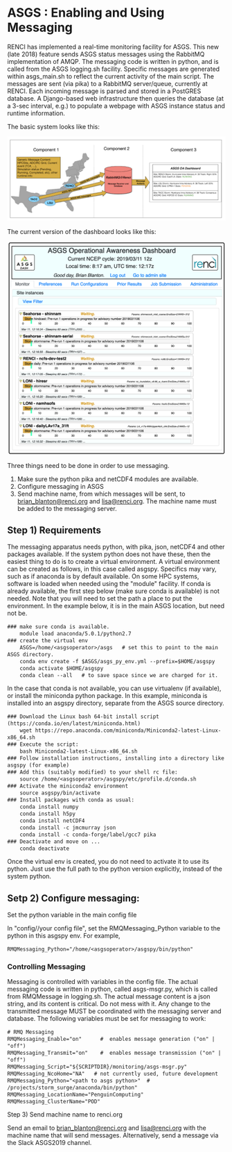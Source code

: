 # ASGS : Enabling and Using Messaging

RENCI has implemented a real-time monitoring facility for ASGS.  This new (late 2018) feature sends ASGS status messages using the RabbitMQ implementation of AMQP.  The messaging code is written in python, and is called from the ASGS logging.sh facility.  Specific messages are generated within asgs_main.sh to reflect the current activity of the main script.  The messages are sent (via pika) to a RabbitMQ server/queue, currently at RENCI.  Each incoming message is parsed and stored in a PostGRES database.  A Django-based web infrastructure then queries the database (at a 3-sec interval, e.g.) to populate a webpage with ASGS instance status and runtime information.  

The basic system looks like this: 

![ASGS-Dash-Schem](/doc/figures/asgs-schem.png)

The current version of the dashboard looks like this:

![ASGS-Dash](/doc/figures/asgsdash.png)

Three things need to be done in order to use messaging. 
1) Make sure the python pika and netCDF4 modules are available.  
2) Configure messaging in ASGS
3) Send machine name, from which messages will be sent, to brian_blanton@renci.org and lisa@renci.org.  The machine name must be added to the messaging server.


## Step 1) Requirements
The messaging apparatus needs python, with pika, json, netCDF4 and other packages available.  If the system python does not have these, then the easiest thing to do is to create a virtual environment. A virtual environment can be created  as follows, in this case called asgspy.  Specifics may vary, such as if anaconda is by default available.  On some HPC systems, software is loaded when needed using the "module" facility. If conda is already available, the first step below (make sure conda is available) is not needed.  Note that you will need to set the path a place to put the environment.  In the example below, it is in the main ASGS location, but need not be. 

````
### make sure conda is available.
	module load anaconda/5.0.1/python2.7
### create the virtual env
	ASGS=/home/<asgsoperator>/asgs   # set this to point to the main ASGS directory.
	conda env create -f $ASGS/asgs_py_env.yml --prefix=$HOME/asgspy
	conda activate $HOME/asgspy
	conda clean --all   # to save space since we are charged for it. 
````

In the case that conda is not available, you can use virtualenv (if available), or install the miniconda python package. In this example, miniconda is installed into an asgspy directory, separate from the ASGS source directory. 

````
### Download the Linux bash 64-bit install script (https://conda.io/en/latest/miniconda.html)
	wget https://repo.anaconda.com/miniconda/Miniconda2-latest-Linux-x86_64.sh  
### Execute the script:
	bash Miniconda2-latest-Linux-x86_64.sh
### Follow installation instructions, installing into a directory like asgspy (for example)
### Add this (suitably modified) to your shell rc file: 
	source /home/<asgsoperator>/asgspy/etc/profile.d/conda.sh
### Activate the miniconda2 environment
	source asgspy/bin/activate
### Install packages with conda as usual:
	conda install numpy
	conda install h5py
	conda install netCDF4
	conda install -c jmcmurray json
	conda install -c conda-forge/label/gcc7 pika
### Deactivate and move on ...
	conda deactivate
````
 

Once the virtual env is created, you do not need to activate it to use its python.  Just use the full path to the python version explicitly, instead of the system python.

## Setp 2) Configure messaging:

Set the python variable in the main config file

In "config/<YYYY>/your config file", set the RMQMessaging_Python variable to the python in this asgspy env. For example,
 
````
RMQMessaging_Python="/home/<asgsoperator>/asgspy/bin/python"
````

### Controlling Messaging 
Messaging is controlled with variables in the config file.  The actual messaging code is written in python, called asgs-msgr.py, which is called from RMQMessage in logging.sh.  The actual message content is a json string, and its content is critical.  Do not mess with it.  Any change to the transmitted message MUST be coordinated with the messaging server and database.  The following variables must be set for messaging to work:

````
# RMQ Messaging
RMQMessaging_Enable="on"      #  enables message generation ("on" | "off")
RMQMessaging_Transmit="on"    #  enables message transmission ("on" | "off")
RMQMessaging_Script="${SCRIPTDIR}/monitoring/asgs-msgr.py"
RMQMessaging_NcoHome="NA"   # not currently used, future development
RMQMessaging_Python="<path to asgs python>"  #  /projects/storm_surge/anaconda/bin/python"
RMQMessaging_LocationName="PenguinComputing"
RMQMessaging_ClusterName="POD"
````

Step 3) Send machine name to renci.org 

Send an email to brian_blanton@renci.org and lisa@renci.org with the machine name that will send messages. Alternatively, send a message via the Slack ASGS2019 channel. 

